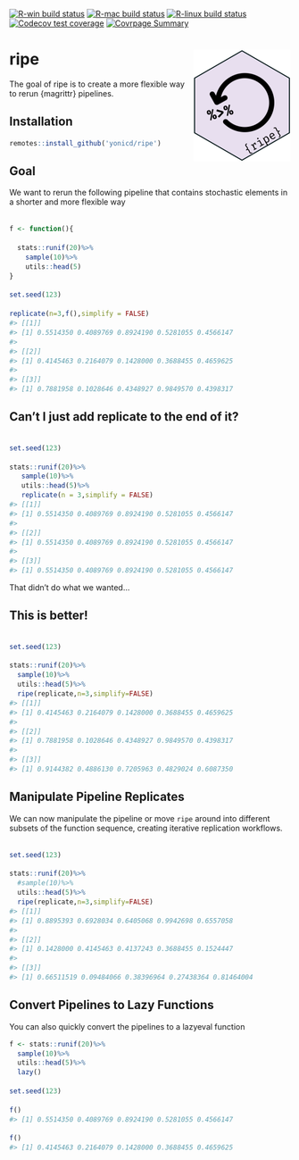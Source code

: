 
<!-- README.md is generated from README.Rmd. Please edit that file -->

<!-- badges: start -->

[![R-win build
status](https://github.com/yonicd/ripe/workflows/R-win/badge.svg)](https://github.com/yonicd/ripe)
[![R-mac build
status](https://github.com/yonicd/ripe/workflows/R-mac/badge.svg)](https://github.com/yonicd/ripe)
[![R-linux build
status](https://github.com/yonicd/ripe/workflows/R-linux/badge.svg)](https://github.com/yonicd/ripe)
[![Codecov test
coverage](https://codecov.io/gh/yonicd/ripe/branch/master/graph/badge.svg)](https://codecov.io/gh/yonicd/ripe?branch=master)
[![Covrpage
Summary](https://img.shields.io/badge/covrpage-Last_Build_2019_11_20-brightgreen.svg)](http://tinyurl.com/vzcsnsa)
<!-- badges: end -->

# ripe <img src="https://github.com/yonicd/ripe/raw/master/input/logo.png" align="right"  class="logo"/>

The goal of ripe is to create a more flexible way to rerun {magrittr}
pipelines.

## Installation

``` r
remotes::install_github('yonicd/ripe')
```

## Goal

We want to rerun the following pipeline that contains stochastic
elements in a shorter and more flexible way

``` r

f <- function(){
  
  stats::runif(20)%>%
    sample(10)%>%
    utils::head(5)
}

set.seed(123)

replicate(n=3,f(),simplify = FALSE)
#> [[1]]
#> [1] 0.5514350 0.4089769 0.8924190 0.5281055 0.4566147
#> 
#> [[2]]
#> [1] 0.4145463 0.2164079 0.1428000 0.3688455 0.4659625
#> 
#> [[3]]
#> [1] 0.7881958 0.1028646 0.4348927 0.9849570 0.4398317
```

## Can’t I just add replicate to the end of it?

``` r

set.seed(123)

stats::runif(20)%>%
   sample(10)%>%
   utils::head(5)%>%
   replicate(n = 3,simplify = FALSE)
#> [[1]]
#> [1] 0.5514350 0.4089769 0.8924190 0.5281055 0.4566147
#> 
#> [[2]]
#> [1] 0.5514350 0.4089769 0.8924190 0.5281055 0.4566147
#> 
#> [[3]]
#> [1] 0.5514350 0.4089769 0.8924190 0.5281055 0.4566147
```

That didn’t do what we wanted…

## This is better\!

``` r

set.seed(123)

stats::runif(20)%>%
  sample(10)%>%
  utils::head(5)%>%
  ripe(replicate,n=3,simplify=FALSE)
#> [[1]]
#> [1] 0.4145463 0.2164079 0.1428000 0.3688455 0.4659625
#> 
#> [[2]]
#> [1] 0.7881958 0.1028646 0.4348927 0.9849570 0.4398317
#> 
#> [[3]]
#> [1] 0.9144382 0.4886130 0.7205963 0.4829024 0.6087350
```

## Manipulate Pipeline Replicates

We can now manipulate the pipeline or move `ripe` around into different
subsets of the function sequence, creating iterative replication
workflows.

``` r

set.seed(123)

stats::runif(20)%>%
  #sample(10)%>%
  utils::head(5)%>%
  ripe(replicate,n=3,simplify=FALSE)
#> [[1]]
#> [1] 0.8895393 0.6928034 0.6405068 0.9942698 0.6557058
#> 
#> [[2]]
#> [1] 0.1428000 0.4145463 0.4137243 0.3688455 0.1524447
#> 
#> [[3]]
#> [1] 0.66511519 0.09484066 0.38396964 0.27438364 0.81464004
```

## Convert Pipelines to Lazy Functions

You can also quickly convert the pipelines to a lazyeval function

``` r
f <- stats::runif(20)%>%
  sample(10)%>%
  utils::head(5)%>%
  lazy()

set.seed(123)

f()
#> [1] 0.5514350 0.4089769 0.8924190 0.5281055 0.4566147

f()
#> [1] 0.4145463 0.2164079 0.1428000 0.3688455 0.4659625
```
